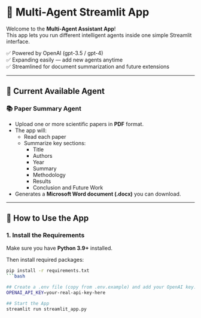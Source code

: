 # 🧠 Multi-Agent Streamlit App

Welcome to the **Multi-Agent Assistant App**!  
This app lets you run different intelligent agents inside one simple Streamlit interface.

✅ Powered by OpenAI (gpt-3.5 / gpt-4)  
✅ Expanding easily — add new agents anytime  
✅ Streamlined for document summarization and future extensions

---

## 📄 Current Available Agent

### 📚 Paper Summary Agent

- Upload one or more scientific papers in **PDF** format.
- The app will:
  - Read each paper
  - Summarize key sections:
    - Title
    - Authors
    - Year
    - Summary
    - Methodology
    - Results
    - Conclusion and Future Work
- Generates a **Microsoft Word document (.docx)** you can download.

---

## 🚀 How to Use the App

### 1. Install the Requirements

Make sure you have **Python 3.9+** installed.

Then install required packages:

```bash
pip install -r requirements.txt
```bash

## Create a .env file (copy from .env.example) and add your OpenAI key:
OPENAI_API_KEY=your-real-api-key-here

## Start the App
streamlit run streamlit_app.py
